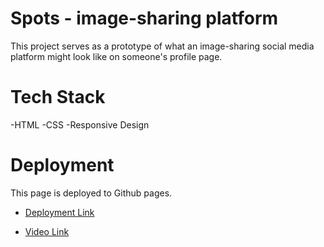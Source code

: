 # Spots - image-sharing platform

This project serves as a prototype of what an image-sharing social media platform might look like on someone's profile page.

# Tech Stack

-HTML
-CSS
-Responsive Design

# Deployment

This page is deployed to Github pages.

- [Deployment Link](https://jackclarence.github.io/se_project_spots/)

- [Video Link](https://drive.google.com/file/d/1lINrSI_C5c66o34DKWujfDoBSJRaqHAW/view?usp=sharing)
